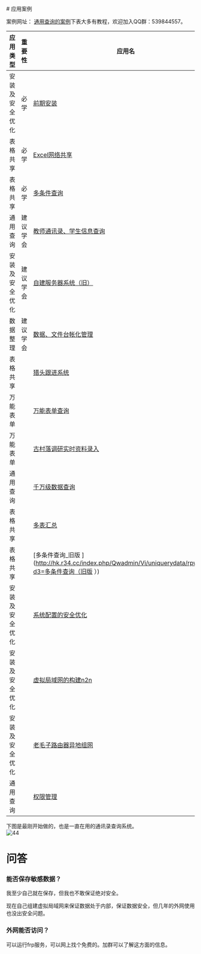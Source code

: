 

﻿# 应用案例

案例网址：
[通用查询的案例](http://hk.r34.cc/index.php/Qwadmin/Vi/uniquerydata/rpw/excel/sheetname/%E9%80%9A%E7%94%A8%E7%B3%BB%E7%BB%9F%E5%BA%94%E7%94%A8%E6%A1%88%E4%BE%8B)下表大多有教程，欢迎加入QQ群：539844557。

| 应用类型       | 重要性   | 应用名                                                       |
| -------------- | -------- | ------------------------------------------------------------ |
| 安装及安全优化 | 必学     | [前期安装](http://hk.r34.cc/index.php/Qwadmin/Vi/uniquerydata/rpw/excel?d3=前期安装) |
| 表格共享       | 必学     | [Excel网络共享](http://hk.r34.cc/index.php/Qwadmin/Vi/uniquerydata/rpw/excel?d3=Excel网络共享) |
| 表格共享       | 必学     | [多条件查询](http://hk.r34.cc/index.php/Qwadmin/Vi/uniquerydata/rpw/excel?d3=多条件查询) |
| 通用查询       | 建议学会 | [教师通讯录、学生信息查询](http://hk.r34.cc/index.php/Qwadmin/Vi/uniquerydata/rpw/excel?d3=教师通讯录、学生信息查询) |
| 安装及安全优化 | 建议学会 | [自建服务器系统（旧）](http://hk.r34.cc/index.php/Qwadmin/Vi/uniquerydata/rpw/excel?d3=自建服务器系统（旧）) |
| 数据整理       | 建议学会 | [数据、文件台帐化管理](http://hk.r34.cc/index.php/Qwadmin/Vi/uniquerydata/rpw/excel?d3=数据、文件台帐化管理) |
| 表格共享       |          | [猎头跟进系统](http://hk.r34.cc/index.php/Qwadmin/Vi/uniquerydata/rpw/excel?d3=猎头跟进系统) |
| 万能表单       |          | [万能表单查询](http://hk.r34.cc/index.php/Qwadmin/Vi/uniquerydata/rpw/excel?d3=万能表单查询) |
| 万能表单       |          | [古村落调研实时资料录入](http://hk.r34.cc/index.php/Qwadmin/Vi/uniquerydata/rpw/excel?d3=古村落调研实时资料录入) |
| 通用查询       |          | [千万级数据查询](http://hk.r34.cc/index.php/Qwadmin/Vi/uniquerydata/rpw/excel?d3=千万级数据查询) |
| 表格共享       |          | [多表汇总](http://hk.r34.cc/index.php/Qwadmin/Vi/uniquerydata/rpw/excel?d3=多表汇总) |
| 表格共享       |          | [多条件查询_旧版 ](http://hk.r34.cc/index.php/Qwadmin/Vi/uniquerydata/rpw/excel?d3=多条件查询（旧版 ）) |
| 安装及安全优化 |          | [系统配置的安全优化](http://hk.r34.cc/index.php/Qwadmin/Vi/uniquerydata/rpw/excel?d3=系统配置的安全优化) |
| 安装及安全优化 |          | [虚拟局域网的构建n2n](http://hk.r34.cc/index.php/Qwadmin/Vi/uniquerydata/rpw/excel?d3=虚拟局域网的构建n2n) |
| 安装及安全优化 |          | [老毛子路由器异地组网](http://hk.r34.cc/index.php/Qwadmin/Vi/uniquerydata/rpw/excel?d3=老毛子路由器异地组网) |
| 通用查询       |          | [权限管理](http://hk.r34.cc/index.php/Qwadmin/Vi/uniquerydata/rpw/excel?d3=权限管理) |



下图是最刚开始做的，也是一直在用的通讯录查询系统。   
![44](http://vps0.upsir.com/img/txl.png)



# 问答
### 能否保存敏感数据？
我至少自己就在保存，但我也不敢保证绝对安全。

现在自己组建虚拟局域网来保证数据处于内部，保证数据安全，但几年的外网使用也没出安全问题。

### 外网能否访问？
可以运行frp服务，可以网上找个免费的。加群可以了解这方面的信息。





